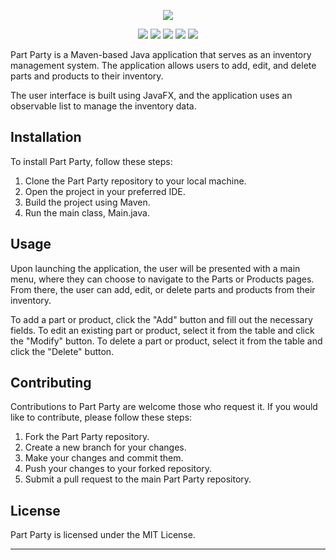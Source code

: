 <p align="center">
  <img src="assets/logo.png">
</p>

<p align="center">
  <img src="https://img.shields.io/github/license/nuiben/PartParty?style=for-the-badge">
  <img src="https://img.shields.io/github/stars/nuiben/PartParty?style=for-the-badge">
  <img src="https://img.shields.io/github/issues/nuiben/PartParty?color=blueviolet&style=for-the-badge">
  <img src="https://img.shields.io/github/forks/nuiben/PartParty?color=teal&style=for-the-badge">
  <img src="https://img.shields.io/github/issues-pr/nuiben/PartParty?color=tomato&style=for-the-badge">
</p>

Part Party is a Maven-based Java application that serves as an inventory management system. The application allows users to add, edit, and delete parts and products to their inventory.

The user interface is built using JavaFX, and the application uses an observable list to manage the inventory data.

## Installation
To install Part Party, follow these steps:

1. Clone the Part Party repository to your local machine.
2. Open the project in your preferred IDE.
3. Build the project using Maven.
4. Run the main class, Main.java.

## Usage
Upon launching the application, the user will be presented with a main menu, where they can choose to navigate to the Parts or Products pages. From there, the user can add, edit, or delete parts and products from their inventory.

To add a part or product, click the "Add" button and fill out the necessary fields. To edit an existing part or product, select it from the table and click the "Modify" button. To delete a part or product, select it from the table and click the "Delete" button.

## Contributing
Contributions to Part Party are welcome those who request it. If you would like to contribute, please follow these steps:

1. Fork the Part Party repository.
2. Create a new branch for your changes.
3. Make your changes and commit them.
4. Push your changes to your forked repository.
5. Submit a pull request to the main Part Party repository.

## License
Part Party is licensed under the MIT License.

---
